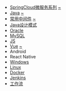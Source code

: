 * [SpringCloud微服务系列][cloudHtml]  [~][cloudMd]
* [Java][javaHtml]                  [~][javaMd]
* [常用中间件][middlewareHtml]        [~][middlewareMd]
* [Java设计模式][mode]           
* [Oracle][oracle]
* [MySQL][mysql]
* [JS][js]
* [Vue][vueHtml]                    [~][vueMd]
* Android
* React Native
* [Windows][win]
* [Linux][linux]
* [Docker][docker]
* [Jenkins][jenkins]
* [工作流][workflow]

[cloudHtml]: https://fgq233.github.io/html/blog?key=cloud
[cloudMd]: https://fgq233.github.io/md/index/cloud
[javaHtml]: https://fgq233.github.io/html/blog?key=java
[javaMd]: https://fgq233.github.io/md/index/java
[middlewareHtml]: https://fgq233.github.io/html/blog?key=middleware
[middlewareMd]: https://fgq233.github.io/md/index/middleware
[js]: https://fgq233.github.io/md/index/js
[oracle]: https://fgq233.github.io/md/index/oracle
[mysql]: https://fgq233.github.io/md/index/mysql
[win]: https://fgq233.github.io/md/index/win
[linux]: https://fgq233.github.io/md/index/linux
[mode]: https://fgq233.github.io/md/index/mode
[vueHtml]: https://fgq233.github.io/html/blog?key=vue
[vueMd]: https://fgq233.github.io/md/index/vue
[docker]: https://fgq233.github.io/md/index/docker
[jenkins]: https://fgq233.github.io/md/index/jenkins
[workflow]: https://fgq233.github.io/md/index/workflow
